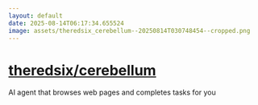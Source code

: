 ```yaml
---
layout: default
date: 2025-08-14T06:17:34.655524
image: assets/theredsix_cerebellum--20250814T030748454--cropped.png
---
```


# [theredsix/cerebellum](https://github.com/theredsix/cerebellum)

AI agent that browses web pages and completes tasks for you
